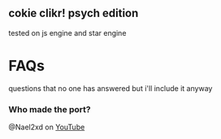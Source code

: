 ## cokie clikr! psych edition

tested on js engine and star engine

# FAQs

questions that no one has answered but i'll include it anyway

### Who made the port?

@Nael2xd on [YouTube](https://youtu.be/CDf29irLAw0?si=idRh87MaE0eBmlZ1)
